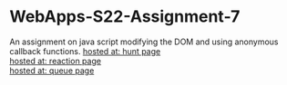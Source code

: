# WebApps-S22-Assignment-7
An assignment on java script modifying the DOM and using anonymous callback functions.
[hosted at: hunt page](https://44-563-web-apps-s22.github.io/webapps-s22-assignment-7-PrathyushaBavanam/hunt.html)<br>
[hosted at: reaction page](https://44-563-web-apps-s22.github.io/webapps-s22-assignment-7-PrathyushaBavanam/reaction.html)<br>
[hosted at: queue page](https://44-563-web-apps-s22.github.io/webapps-s22-assignment-7-PrathyushaBavanam/queue.html)
